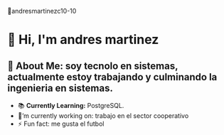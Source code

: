  👋andresmartinezc10-10

# 👋 Hi, I'm andres martinez  

## 🚀 About Me: soy tecnolo en sistemas, actualmente estoy trabajando y culminando la ingenieria en sistemas.
- 📚 **Currently Learning:** PostgreSQL.
- 🔭’m currently working on: trabajo en el sector cooperativo
- ⚡ Fun fact: me gusta el futbol
  



